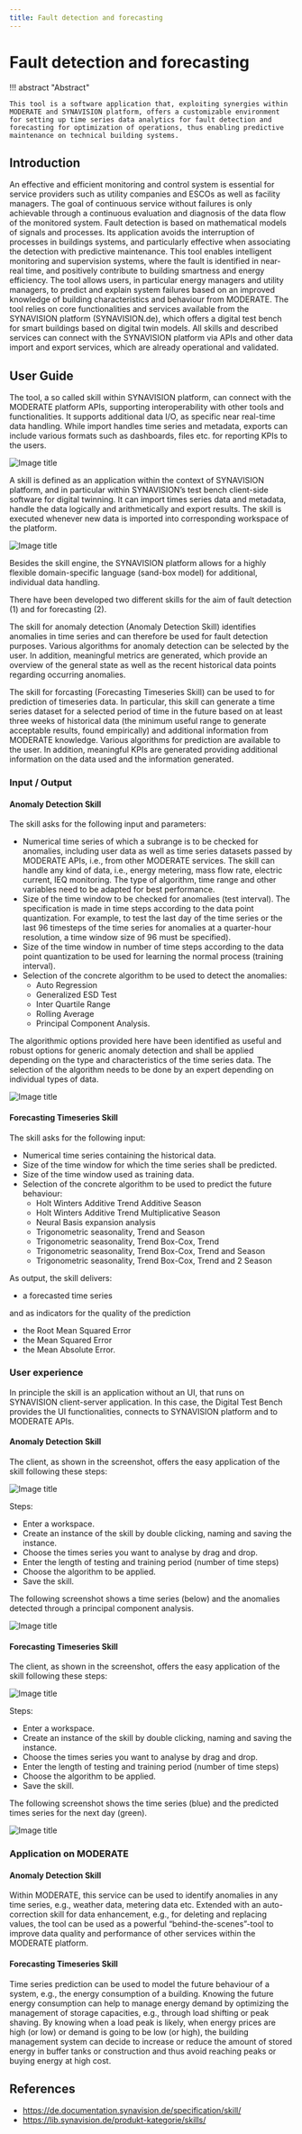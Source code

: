 ```yaml
---
title: Fault detection and forecasting
---
```


# Fault detection and forecasting

!!! abstract "Abstract"

    This tool is a software application that, exploiting synergies within MODERATE and SYNAVISION platform, offers a customizable environment for setting up time series data analytics for fault detection and       forecasting for optimization of operations, thus enabling predictive maintenance on technical building systems.

## Introduction

An effective and efficient monitoring and control system is essential for service providers such as utility companies and ESCOs as well as facility managers. The goal of continuous service without failures is only achievable through a continuous evaluation and diagnosis of the data flow of the monitored system. Fault detection is based on mathematical models of signals and processes. Its application avoids the interruption of processes in buildings systems, and particularly effective when associating the detection with predictive maintenance. 
This tool enables intelligent monitoring and supervision systems, where the fault is identified in near-real time, and positively contribute to building smartness and energy efficiency. The tool allows users, in particular energy managers and utility managers, to predict and explain system failures based on an improved knowledge of building characteristics and behaviour from MODERATE.
The tool relies on core functionalities and services available from the SYNAVISION platform (SYNAVISION.de), which offers a digital test bench for smart buildings based on digital twin models. All skills and described services can connect with the SYNAVISION platform via APIs and other data import and export services, which are already operational and validated.

## User Guide

The tool, a so called skill within SYNAVISION platform, can connect with the MODERATE platform APIs, supporting interoperability with other tools and functionalities. It supports additional data I/O, as specific near real-time data handling. While import handles time series and metadata, exports can include various formats such as dashboards, files etc. for reporting KPIs to the users.

![Image title](../imgs/fdf-platform_syna_moderate.png)

A skill is defined as an application within the context of SYNAVISION platform, and in particular within SYNAVISION’s test bench client-side software for digital twinning. It can import times series data and metadata, handle the data logically and arithmetically and export results. The skill is executed whenever new data is imported into corresponding workspace of the platform. 

![Image title](../imgs/fdf-skill-concept.png)

Besides the skill engine, the SYNAVISION platform allows for a highly flexible domain-specific language (sand-box model) for additional, individual data handling. 

There have been developed two different skills for the aim of fault detection (1) and for forecasting (2).

The skill for anomaly detection (Anomaly Detection Skill) identifies anomalies in time series and can therefore be used for fault detection purposes. Various algorithms for anomaly detection can be selected by the user. In addition, meaningful metrics are generated, which provide an overview of the general state as well as the recent historical data points regarding occurring anomalies.

The skill for forcasting (Forecasting Timeseries Skill) can be used to for prediction of timeseries data. In particular, this skill can generate a time series dataset for a selected period of time in the future based on at least three weeks of historical data (the minimum useful range to generate acceptable results, found empirically) and additional information from MODERATE knowledge. Various algorithms for prediction are available to the user. In addition, meaningful KPIs are generated providing additional information on the data used and the information generated.

### Input / Output
#### Anomaly Detection Skill
The skill asks for the following input and parameters:
- Numerical time series of which a subrange is to be checked for anomalies, including user data as well as time series datasets passed by MODERATE APIs, i.e., from other MODERATE services. The skill can handle any kind of data, i.e., energy metering, mass flow rate, electric current, IEQ monitoring. The type of algorithm, time range and other variables need to be adapted for best performance.
- Size of the time window to be checked for anomalies (test interval). The specification is made in time steps according to the data point quantization. For example, to test the last day of the time series or the last 96 timesteps of the time series for anomalies at a quarter-hour resolution, a time window size of 96 must be specified).
- Size of the time window in number of time steps according to the data point quantization to be used for learning the normal process (training interval).
- Selection of the concrete algorithm to be used to detect the anomalies:
  - Auto Regression
  - Generalized ESD Test
  - Inter Quartile Range
  - Rolling Average
  - Principal Component Analysis.

The algorithmic options provided here have been identified as useful and robust options for generic anomaly detection and shall be applied depending on the type and characteristics of the time series data. The selection of the algorithm needs to be done by an expert depending on individual types of data.

![Image title](../imgs/fdf-setup-menu-skill.png)

#### Forecasting Timeseries Skill

The skill asks for the following input:
- Numerical time series containing the historical data.
- Size of the time window for which the time series shall be predicted.
- Size of the time window used as training data.
- Selection of the concrete algorithm to be used to predict the future behaviour:
  - Holt Winters Additive Trend Additive Season
  - Holt Winters Additive Trend Multiplicative Season
  - Neural Basis expansion analysis
  - Trigonometric seasonality, Trend and Season
  - Trigonometric seasonality, Trend Box-Cox, Trend
  - Trigonometric seasonality, Trend Box-Cox, Trend and Season
  - Trigonometric seasonality, Trend Box-Cox, Trend and 2 Season

As output, the skill delivers:
- a forecasted time series

and as indicators for the quality of the prediction 
- the Root Mean Squared Error
- the Mean Squared Error
- the Mean Absolute Error.

### User experience

In principle the skill is an application without an UI, that runs on SYNAVISION client-server application. In this case, the Digital Test Bench provides the UI functionalities, connects to SYNAVISION platform and to MODERATE APIs. 

#### Anomaly Detection Skill
The client, as shown in the screenshot, offers the easy application of the skill following these steps:

![Image title](../imgs/fdf-anomaly-config-menu-skill.png)

Steps:
-	Enter a workspace.
-	Create an instance of the skill by double clicking, naming and saving the instance.
-	Choose the times series you want to analyse by drag and drop.
-	Enter the length of testing and training period (number of time steps)
-	Choose the algorithm to be applied.
-	Save the skill.

The following screenshot shows a time series (below) and the anomalies detected through a principal component analysis.

![Image title](../imgs/fdf-anomaly-visualization-skill.png)

#### Forecasting Timeseries Skill

The client, as shown in the screenshot, offers the easy application of the skill following these steps:

![Image title](../imgs/fdf-forecasting-config-menu-skill.png)

Steps:
-	Enter a workspace.
-	Create an instance of the skill by double clicking, naming and saving the instance.
-	Choose the times series you want to analyse by drag and drop.
-	Enter the length of testing and training period (number of time steps)
-	Choose the algorithm to be applied.
-	Save the skill.

The following screenshot shows the time series (blue) and the predicted times series for the next day (green).

![Image title](../imgs/fdf-forecasting-visualization-skill.png)


### Application on MODERATE

#### Anomaly Detection Skill
Within MODERATE, this service can be used to identify anomalies in any time series, e.g., weather data, metering data etc. Extended with an auto-correction skill for data enhancement, e.g., for deleting and replacing values, the tool can be used as a powerful “behind-the-scenes”-tool to improve data quality and performance of other services within the MODERATE platform.

#### Forecasting Timeseries Skill
Time series prediction can be used to model the future behaviour of a system, e.g., the energy consumption of a building. Knowing the future energy consumption can help to manage energy demand by optimizing the management of storage capacities, e.g., through load shifting or peak shaving. By knowing when a load peak is likely, when energy prices are high (or low) or demand is going to be low (or high), the building management system can decide to increase or reduce the amount of stored energy in buffer tanks or construction and thus avoid reaching peaks or buying energy at high cost. 

## References
- https://de.documentation.synavision.de/specification/skill/
- https://lib.synavision.de/produkt-kategorie/skills/
